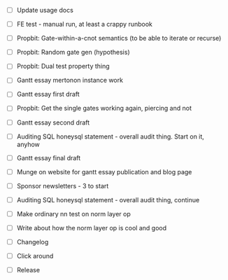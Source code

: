 - [ ] Update usage docs
- [ ] FE test - manual run, at least a crappy runbook
- [ ] Propbit: Gate-within-a-cnot semantics (to be able to iterate or recurse)
- [ ] Propbit: Random gate gen (hypothesis)
- [ ] Propbit: Dual test property thing

- [ ] Gantt essay mertonon instance work
- [ ] Gantt essay first draft
- [ ] Propbit: Get the single gates working again, piercing and not

- [ ] Gantt essay second draft
- [ ] Auditing SQL honeysql statement - overall audit thing. Start on it, anyhow

- [ ] Gantt essay final draft
- [ ] Munge on website for gantt essay publication and blog page
- [ ] Sponsor newsletters - 3 to start
- [ ] Auditing SQL honeysql statement - overall audit thing, continue

- [ ] Make ordinary nn test on norm layer op
- [ ] Write about how the norm layer op is cool and good

- [ ] Changelog
- [ ] Click around
- [ ] Release
